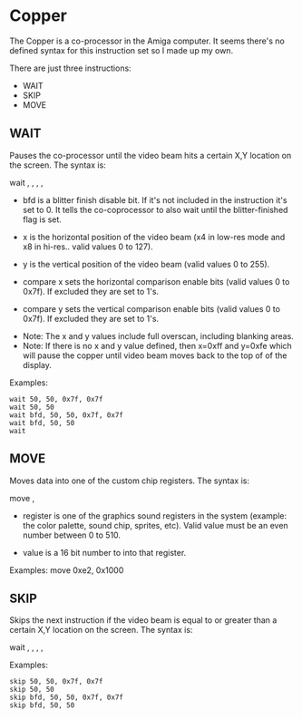 
Copper
======

The Copper is a co-processor in the Amiga computer.  It seems there's
no defined syntax for this instruction set so I made up my own.

There are just three instructions:

* WAIT
* SKIP
* MOVE

WAIT
----

Pauses the co-processor until the video beam hits a certain X,Y
location on the screen.  The syntax is:

wait <bfd>, <x>, <y>, <compare x>, <compare y>

* bfd is a blitter finish disable bit.  If it's not included in the instruction it's set to 0.  It tells the co-coprocessor to also wait until the blitter-finished flag is set.

* x is the horizontal position of the video beam (x4 in low-res mode and x8 in hi-res.. valid values 0 to 127).
* y is the vertical position of the video beam (valid values 0 to 255).
* compare x sets the horizontal comparison enable bits (valid values 0 to 0x7f).  If excluded they are set to 1's.
* compare y sets the vertical comparison enable bits (valid values 0 to 0x7f).  If excluded they are set to 1's.

- Note: The x and y values include full overscan, including blanking areas.
- Note: If there is no x and y value defined, then x=0xff and y=0xfe which
will pause the copper until video beam moves back to the top of of the display.

Examples:

    wait 50, 50, 0x7f, 0x7f
    wait 50, 50
    wait bfd, 50, 50, 0x7f, 0x7f
    wait bfd, 50, 50
    wait

MOVE
----

Moves data into one of the custom chip registers.  The syntax is:

move <register>, <value>

* register is one of the graphics sound registers in the system (example:
the color palette, sound chip, sprites, etc). Valid value must be an even
number between 0 to 510.

* value is a 16 bit number to into that register.

Examples:
    move 0xe2, 0x1000

SKIP
----

Skips the next instruction  if the video beam is equal to or greater than
a certain X,Y location on the screen.  The syntax is:

wait <bfd>, <x>, <y>, <compare x>, <compare y>

Examples:

    skip 50, 50, 0x7f, 0x7f
    skip 50, 50
    skip bfd, 50, 50, 0x7f, 0x7f
    skip bfd, 50, 50

